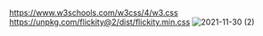 https://www.w3schools.com/w3css/4/w3.css
https://unpkg.com/flickity@2/dist/flickity.min.css
![2021-11-30 (2)](https://user-images.githubusercontent.com/86410071/144029668-69d29cbb-c77b-46a3-93de-0e5f6fe146ea.png)
